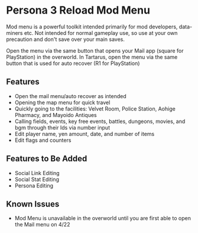 # Persona 3 Reload Mod Menu
Mod menu is a powerful toolkit intended primarily for mod developers, data-miners etc. Not intended for normal gameplay use, so use at your own precaution and don't save over your main saves.

Open the menu via the same button that opens your Mail app (square for PlayStation) in the overworld. In Tartarus, open the menu via the same button that is used for auto recover (R1 for PlayStation)

## Features
- Open the mail menu/auto recover as intended
- Opening the map menu for quick travel
- Quickly going to the facilities: Velvet Room, Police Station, Aohige Pharmacy, and Mayoido Antiques
- Calling fields, events, key free events, battles, dungeons, movies, and bgm through their Ids via number input
- Edit player name, yen amount, date, and number of items
- Edit flags and counters

## Features to Be Added
- Social Link Editing
- Social Stat Editing
- Persona Editing

## Known Issues
- Mod Menu is unavailable in the overworld until you are first able to open the Mail menu on 4/22
